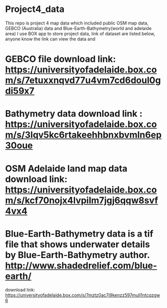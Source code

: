 # Project4_data
This repo is project 4 map data which included public OSM map data, GEBCO (Australia) data and Blue-Earth-Bathymetry(world and adelaide area)
I use BOX app to store project data, link of dataset are listed below, anyone know the link can view the data and 

# GEBCO file download link: https://universityofadelaide.box.com/s/7etuxxnqvd77u4vm7cd6doul0gdi59x7

# Bathymetry data download link : https://universityofadelaide.box.com/s/3lqv5kc6rtakeehhbnxbvmln6ep30oue

# OSM Adelaide land map data download link: https://universityofadelaide.box.com/s/kcf70nojx4lvpilm7jgj6qqw8svf4vx4

# Blue-Earth-Bathymetry data is a tif file that shows underwater details by Blue-Earth-Bathymetry author. http://www.shadedrelief.com/blue-earth/
download link:
https://universityofadelaide.box.com/s/7mztz0ac7j9kenzz597mull1ntcqzgw6
